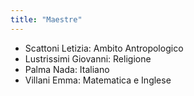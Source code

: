 ```yaml
---
title: "Maestre"
---
```


- Scattoni Letizia: Ambito Antropologico
- Lustrissimi Giovanni: Religione
- Palma Nada: Italiano
- Villani Emma: Matematica e Inglese